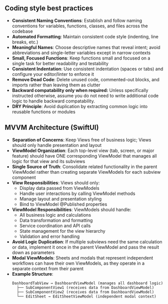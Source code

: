 ## Coding style best practices

- **Consistent Naming Conventions**: Establish and follow naming conventions for variables, functions, classes, and files across the codebase
- **Automated Formatting**: Maintain consistent code style (indenting, line breaks, etc.)
- **Meaningful Names**: Choose descriptive names that reveal intent; avoid abbreviations and single-letter variables except in narrow contexts
- **Small, Focused Functions**: Keep functions small and focused on a single task for better readability and testability
- **Consistent Indentation**: Use consistent indentation (spaces or tabs) and configure your editor/linter to enforce it
- **Remove Dead Code**: Delete unused code, commented-out blocks, and imports rather than leaving them as clutter
- **Backward compatability only when required:** Unless specifically instructed otherwise, assume you do not need to write additional code logic to handle backward compatability.
- **DRY Principle**: Avoid duplication by extracting common logic into reusable functions or modules

## MVVM Architecture (SwiftUI)

- **Separation of Concerns**: Keep Views free of business logic; Views should only handle presentation and layout
- **ViewModel Organization**: Each top-level view (tab, screen, or major feature) should have ONE corresponding ViewModel that manages all logic for that view and its subviews
- **Single Source of Truth**: Consolidate related functionality in the parent ViewModel rather than creating separate ViewModels for each subview component
- **View Responsibilities**: Views should only:
  - Display data passed from ViewModels
  - Handle user interactions by calling ViewModel methods
  - Manage layout and presentation styling
  - Bind to ViewModel @Published properties
- **ViewModel Responsibilities**: ViewModels should handle:
  - All business logic and calculations
  - Data transformation and formatting
  - Service coordination and API calls
  - State management for the view hierarchy
  - Validation and error handling
- **Avoid Logic Duplication**: If multiple subviews need the same calculation or data, implement it once in the parent ViewModel and pass the result down as parameters
- **Modal ViewModels**: Sheets and modals that represent independent workflows can have their own ViewModels, as they operate in a separate context from their parent
- **Example Structure**:
  ```
  DashboardTabView → DashboardViewModel (manages all dashboard logic)
    ├── SubComponentView1 (receives data from DashboardViewModel)
    ├── SubComponentView2 (receives data from DashboardViewModel)
    └── EditSheet → EditSheetViewModel (independent modal context)
  ```
